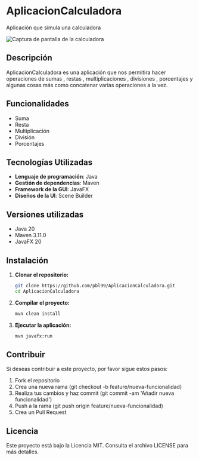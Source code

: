 # AplicacionCalculadora

Aplicación que simula una calculadora

![Captura de pantalla de la calculadora](images/calculadora.png)

## Descripción

AplicacionCalculadora es una aplicación que nos permitira hacer operaciones de sumas , restas , multiplicaciones , divisiones , porcentajes y algunas cosas más como concatenar varias operaciones a la vez.

## Funcionalidades

- Suma
- Resta
- Multiplicación
- División
- Porcentajes

## Tecnologías Utilizadas

- **Lenguaje de programación**: Java
- **Gestión de dependencias**: Maven
- **Framework de la GUI**: JavaFX
- **Diseños de la UI**: Scene Builder

## Versiones utilizadas

- Java 20
- Maven 3.11.0
- JavaFX 20

## Instalación

1. **Clonar el repositorio:**
    ```bash
    git clone https://github.com/pbl99/AplicacionCalculadora.git
    cd AplicacionCalculadora
    ```

2. **Compilar el proyecto:**

    ```bash
    mvn clean install
    ```

3. **Ejecutar la aplicación:**

    ```bash
    mvn javafx:run
    ```

## Contribuir
Si deseas contribuir a este proyecto, por favor sigue estos pasos:

1. Fork el repositorio
2. Crea una nueva rama (git checkout -b feature/nueva-funcionalidad)
3. Realiza tus cambios y haz commit (git commit -am 'Añadir nueva funcionalidad')
4. Push a la rama (git push origin feature/nueva-funcionalidad)
5. Crea un Pull Request
   
## Licencia
Este proyecto está bajo la Licencia MIT. Consulta el archivo LICENSE para más detalles.
